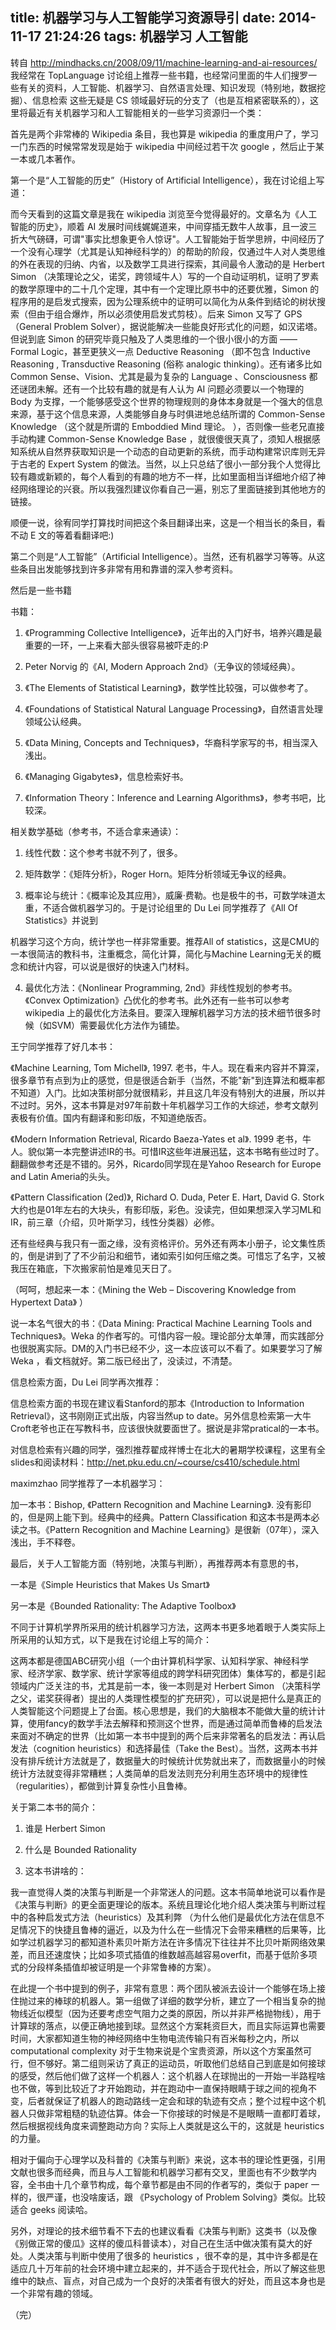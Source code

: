 title: 机器学习与人工智能学习资源导引
date: 2014-11-17 21:24:26
tags: 机器学习 人工智能 
---
转自	http://mindhacks.cn/2008/09/11/machine-learning-and-ai-resources/
我经常在 TopLanguage 讨论组上推荐一些书籍，也经常问里面的牛人们搜罗一些有关的资料，人工智能、机器学习、自然语言处理、知识发现（特别地，数据挖掘）、信息检索 这些无疑是 CS 领域最好玩的分支了（也是互相紧密联系的），这里将最近有关机器学习和人工智能相关的一些学习资源归一个类：

首先是两个非常棒的 Wikipedia 条目，我也算是 wikipedia 的重度用户了，学习一门东西的时候常常发现是始于 wikipedia 中间经过若干次 google ，然后止于某一本或几本著作。 

第一个是“人工智能的历史”（History of Artificial Intelligence），我在讨论组上写道：

而今天看到的这篇文章是我在 wikipedia 浏览至今觉得最好的。文章名为《人工智能的历史》，顺着 AI 发展时间线娓娓道来，中间穿插无数牛人故事，且一波三折大气磅礴，可谓"事实比想象更令人惊讶"。人工智能始于哲学思辨，中间经历了一个没有心理学（尤其是认知神经科学的）的帮助的阶段，仅通过牛人对人类思维的外在表现的归纳、内省，以及数学工具进行探索，其间最令人激动的是 Herbert Simon （决策理论之父，诺奖，跨领域牛人）写的一个自动证明机，证明了罗素的数学原理中的二十几个定理，其中有一个定理比原书中的还要优雅，Simon 的程序用的是启发式搜索，因为公理系统中的证明可以简化为从条件到结论的树状搜索（但由于组合爆炸，所以必须使用启发式剪枝）。后来 Simon 又写了 GPS （General Problem Solver），据说能解决一些能良好形式化的问题，如汉诺塔。但说到底 Simon 的研究毕竟只触及了人类思维的一个很小很小的方面 —— Formal Logic，甚至更狭义一点 Deductive Reasoning （即不包含 Inductive Reasoning , Transductive Reasoning (俗称 analogic thinking）。还有诸多比如 Common Sense、Vision、尤其是最为复杂的 Language 、Consciousness 都还谜团未解。还有一个比较有趣的就是有人认为 AI 问题必须要以一个物理的 Body 为支撑，一个能够感受这个世界的物理规则的身体本身就是一个强大的信息来源，基于这个信息来源，人类能够自身与时俱进地总结所谓的 Common-Sense Knowledge （这个就是所谓的 Emboddied  Mind 理论。 ），否则像一些老兄直接手动构建 Common-Sense Knowledge Base ，就很傻很天真了，须知人根据感知系统从自然界获取知识是一个动态的自动更新的系统，而手动构建常识库则无异于古老的 Expert System 的做法。当然，以上只总结了很小一部分我个人觉得比较有趣或新颖的，每个人看到的有趣的地方不一样，比如里面相当详细地介绍了神经网络理论的兴衰。所以我强烈建议你看自己一遍，别忘了里面链接到其他地方的链接。

顺便一说，徐宥同学打算找时间把这个条目翻译出来，这是一个相当长的条目，看不动 E 文的等着看翻译吧:)

第二个则是“人工智能”（Artificial Intelligence）。当然，还有机器学习等等。从这些条目出发能够找到许多非常有用和靠谱的深入参考资料。

 

然后是一些书籍

书籍：

1. 《Programming Collective Intelligence》，近年出的入门好书，培养兴趣是最重要的一环，一上来看大部头很容易被吓走的:P

2. Peter Norvig 的《AI, Modern Approach 2nd》（无争议的领域经典）。

3. 《The Elements of Statistical Learning》，数学性比较强，可以做参考了。

4. 《Foundations of Statistical Natural Language Processing》，自然语言处理领域公认经典。

5. 《Data Mining, Concepts and Techniques》，华裔科学家写的书，相当深入浅出。

6. 《Managing Gigabytes》，信息检索好书。

7. 《Information Theory：Inference and Learning Algorithms》，参考书吧，比较深。

相关数学基础（参考书，不适合拿来通读）：

1. 线性代数：这个参考书就不列了，很多。

2. 矩阵数学：《矩阵分析》，Roger Horn。矩阵分析领域无争议的经典。

3. 概率论与统计：《概率论及其应用》，威廉·费勒。也是极牛的书，可数学味道太重，不适合做机器学习的。于是讨论组里的 Du Lei 同学推荐了《All Of Statistics》并说到

机器学习这个方向，统计学也一样非常重要。推荐All of statistics，这是CMU的一本很简洁的教科书，注重概念，简化计算，简化与Machine Learning无关的概念和统计内容，可以说是很好的快速入门材料。

4. 最优化方法：《Nonlinear Programming, 2nd》非线性规划的参考书。《Convex Optimization》凸优化的参考书。此外还有一些书可以参考 wikipedia 上的最优化方法条目。要深入理解机器学习方法的技术细节很多时候（如SVM）需要最优化方法作为铺垫。

 

王宁同学推荐了好几本书：

《Machine Learning, Tom Michell》, 1997. 
老书，牛人。现在看来内容并不算深，很多章节有点到为止的感觉，但是很适合新手（当然，不能"新"到连算法和概率都不知道）入门。比如决策树部分就很精彩，并且这几年没有特别大的进展，所以并不过时。另外，这本书算是对97年前数十年机器学习工作的大综述，参考文献列表极有价值。国内有翻译和影印版，不知道绝版否。

《Modern Information Retrieval, Ricardo Baeza-Yates et al》. 1999 
老书，牛人。貌似第一本完整讲述IR的书。可惜IR这些年进展迅猛，这本书略有些过时了。翻翻做参考还是不错的。另外，Ricardo同学现在是Yahoo Research for Europe and Latin Ameria的头头。

《Pattern Classification (2ed)》, Richard O. Duda, Peter E. Hart, David G. Stork 
大约也是01年左右的大块头，有影印版，彩色。没读完，但如果想深入学习ML和IR，前三章（介绍，贝叶斯学习，线性分类器）必修。

还有些经典与我只有一面之缘，没有资格评价。另外还有两本小册子，论文集性质的，倒是讲到了了不少前沿和细节，诸如索引如何压缩之类。可惜忘了名字，又被我压在箱底，下次搬家前怕是难见天日了。

（呵呵，想起来一本：《Mining the Web – Discovering Knowledge from Hypertext Data》 ）

说一本名气很大的书：《Data Mining: Practical Machine Learning Tools and Techniques》。Weka 的作者写的。可惜内容一般。理论部分太单薄，而实践部分也很脱离实际。DM的入门书已经不少，这一本应该可以不看了。如果要学习了解 Weka ，看文档就好。第二版已经出了，没读过，不清楚。

 

信息检索方面，Du Lei 同学再次推荐：

信息检索方面的书现在建议看Stanford的那本《Introduction to Information Retrieval》，这书刚刚正式出版，内容当然up to date。另外信息检索第一大牛Croft老爷也正在写教科书，应该很快就要面世了。据说是非常pratical的一本书。

对信息检索有兴趣的同学，强烈推荐翟成祥博士在北大的暑期学校课程，这里有全slides和阅读材料：http://net.pku.edu.cn/~course/cs410/schedule.html

maximzhao 同学推荐了一本机器学习：

加一本书：Bishop, 《Pattern Recognition and Machine Learning》. 没有影印的，但是网上能下到。经典中的经典。Pattern Classification 和这本书是两本必读之书。《Pattern Recognition and Machine Learning》是很新（07年），深入浅出，手不释卷。

 

最后，关于人工智能方面（特别地，决策与判断），再推荐两本有意思的书，

一本是《Simple Heuristics that Makes Us Smart》

另一本是《Bounded Rationality: The Adaptive Toolbox》

不同于计算机学界所采用的统计机器学习方法，这两本书更多地着眼于人类实际上所采用的认知方式，以下是我在讨论组上写的简介：

这两本都是德国ABC研究小组（一个由计算机科学家、认知科学家、神经科学家、经济学家、数学家、统计学家等组成的跨学科研究团体）集体写的，都是引起领域内广泛关注的书，尤其是前一本，後一本则是对 Herbert Simon （决策科学之父，诺奖获得者）提出的人类理性模型的扩充研究），可以说是把什么是真正的人类智能这个问题提上了台面。核心思想是，我们的大脑根本不能做大量的统计计算，使用fancy的数学手法去解释和预测这个世界，而是通过简单而鲁棒的启发法来面对不确定的世界（比如第一本书中提到的两个后来非常著名的启发法：再认启发法（cognition heuristics）和选择最佳（Take the Best）。当然，这两本书并没有排斥统计方法就是了，数据量大的时候统计优势就出来了，而数据量小的时候统计方法就变得非常糟糕；人类简单的启发法则充分利用生态环境中的规律性（regularities），都做到计算复杂性小且鲁棒。

关于第二本书的简介：

1. 谁是 Herbert Simon

2. 什么是 Bounded Rationality

3. 这本书讲啥的：

我一直觉得人类的决策与判断是一个非常迷人的问题。这本书简单地说可以看作是《决策与判断》的更全面更理论的版本。系统且理论化地介绍人类决策与判断过程中的各种启发式方法（heuristics）及其利弊 （为什么他们是最优化方法在信息不足情况下的快捷且鲁棒的逼近，以及为什么在一些情况下会带来糟糕的后果等，比如学过机器学习的都知道朴素贝叶斯方法在许多情况下往往并不比贝叶斯网络效果差，而且还速度快；比如多项式插值的维数越高越容易overfit，而基于低阶多项式的分段样条插值却被证明是一个非常鲁棒的方案）。

在此提一个书中提到的例子，非常有意思：两个团队被派去设计一个能够在场上接住抛过来的棒球的机器人。第一组做了详细的数学分析，建立了一个相当复杂的抛物线近似模型（因为还要考虑空气阻力之类的原因，所以并非严格抛物线），用于计算球的落点，以便正确地接到球。显然这个方案耗资巨大，而且实际运算也需要时间，大家都知道生物的神经网络中生物电流传输只有百米每秒之内，所以 computational complexity 对于生物来说是个宝贵资源，所以这个方案虽然可行，但不够好。第二组则采访了真正的运动员，听取他们总结自己到底是如何接球的感受，然后他们做了这样一个机器人：这个机器人在球抛出的一开始一半路程啥也不做，等到比较近了才开始跑动，并在跑动中一直保持眼睛于球之间的视角不变，后者就保证了机器人的跑动路线一定会和球的轨迹有交点；整个过程中这个机器人只做非常粗糙的轨迹估算。体会一下你接球的时候是不是眼睛一直都盯着球，然后根据视线角度来调整跑动方向？实际上人类就是这么干的，这就是 heuristics 的力量。

相对于偏向于心理学以及科普的《决策与判断》来说，这本书的理论性更强，引用文献也很多而经典，而且与人工智能和机器学习都有交叉，里面也有不少数学内容，全书由十几个章节构成，每个章节都是由不同的作者写的，类似于 paper 一样的，很严谨，也没啥废话，跟 《Psychology of Problem Solving》类似。比较适合 geeks 阅读哈。

另外，对理论的技术细节看不下去的也建议看看《决策与判断》这类书（以及像《别做正常的傻瓜》这样的傻瓜科普读本），对自己在生活中做决策有莫大的好处。人类决策与判断中使用了很多的 heuristics ，很不幸的是，其中许多都是在适应几十万年前的社会环境中建立起来的，并不适合于现代社会，所以了解这些思维中的缺点、盲点，对自己成为一个良好的决策者有很大的好处，而且这本身也是一个非常有趣的领域。

（完）
